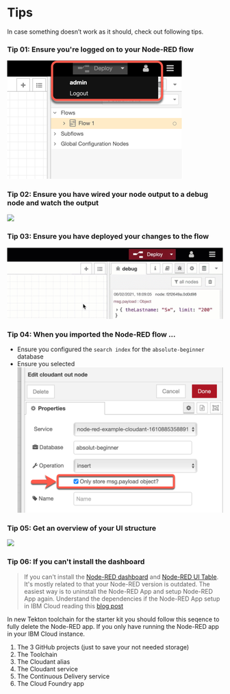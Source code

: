 # Tips

In case something doesn’t work as it should, check out following tips.

### Tip 01:	Ensure you're logged on to your Node-RED flow

![](../images/tips-01.png)

### Tip 02:	Ensure you have wired your node output to a debug node and watch the output

![](../images/tips-02.gif)

### Tip 03:	Ensure you have deployed your changes to the flow

![](../images/tips-03.gif)

### Tip 04:	When you imported the Node-RED flow ...

* Ensure you configured the `search index` for the `absolute-beginner` database
* Ensure you selected 
    ![](../images/search-data-00.png)

### Tip 05:	Get an overview of your UI structure

![](../images/ui-overview-structure.gif)

### Tip 06: If you can't install the dashboard

> If you can't install the [Node-RED dashboard](https://flows.nodered.org/node/node-red-dashboard) and [Node-RED UI Table](https://flows.nodered.org/node/node-red-node-ui-table). It's mostly related to that your Node-RED version is outdated. The easiest way is to uninstall the Node-RED App and setup Node-RED App again. Understand the dependencies if the Node-RED App setup in IBM Cloud reading this [blog post](https://suedbroecker.net/2020/03/09/a-short-introduction-of-the-node-red-starter-kit-on-ibm-cloud-for-hackathons/)

In new Tekton toolchain for the starter kit you should follow this seqence to fully delete the Node-RED app. If you only have running the Node-RED app in your IBM Cloud instance.

1. The 3 GitHub projects (just to save your not needed storage)
2. The Toolchain
3. The Cloudant alias
4. The Cloudant service
5. The Continuous Delivery service
6. The Cloud Foundry app

